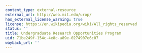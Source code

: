 ```yaml
---
content_type: external-resource
external_url: http://web.mit.edu/urop/
has_external_license_warning: true
license: https://en.wikipedia.org/wiki/All_rights_reserved
status: ''
title: Undergraduate Research Opportunities Program
uid: 71be249f-154c-4e8c-a89e-0274907e6c07
wayback_url: ''
---
```

